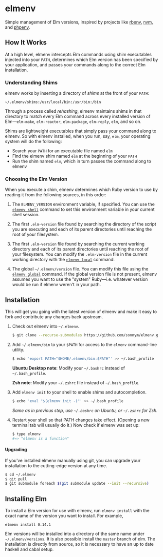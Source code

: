 # elmenv

Simple management of Elm versions, inspired by projects like
[rbenv](https://github.com/sstephenson/rbenv),
[nvm](https://github.com/creationix/nvm), and
[phpenv](https://github.com/phpenv/phpenv).

## How It Works

At a high level, elmenv intercepts Elm commands using shim
executables injected into your `PATH`, determines which Elm version
has been specified by your application, and passes your commands along
to the correct Elm installation.

### Understanding Shims

elmenv works by inserting a directory of _shims_ at the front of your
`PATH`:

    ~/.elmenv/shims:/usr/local/bin:/usr/bin:/bin

Through a process called _rehashing_, elmenv maintains shims in that
directory to match every Elm command across every installed version
of Elm—`elm-make`, `elm-reactor`, `elm-package`, `elm-reply`, `elm`,
and so on.

Shims are lightweight executables that simply pass your command along
to elmenv. So with elmenv installed, when you run, say, `elm`, your
operating system will do the following:

* Search your `PATH` for an executable file named `elm`
* Find the elmenv shim named `elm` at the beginning of your `PATH`
* Run the shim named `elm`, which in turn passes the command along to
  elmenv

### Choosing the Elm Version

When you execute a shim, elmenv determines which Ruby version to use by
reading it from the following sources, in this order:

1. The `ELMENV_VERSION` environment variable, if specified. You can use
   the [`elmenv shell`](#elmenv-shell) command to set this environment
   variable in your current shell session.

2. The first `.elm-version` file found by searching the directory of the
   script you are executing and each of its parent directories until reaching
   the root of your filesystem.

3. The first `.elm-version` file found by searching the current working
   directory and each of its parent directories until reaching the root of your
   filesystem. You can modify the `.elm-version` file in the current working
   directory with the [`elmenv local`](#elmenv-local) command.

4. The global `~/.elmenv/version` file. You can modify this file using
   the [`elmenv global`](#elmenv-global) command. If the global version
   file is not present, elmenv assumes you want to use the "system"
   Ruby—i.e. whatever version would be run if elmenv weren't in your
   path.

## Installation

This will get you going with the latest version of elmenv and make it
easy to fork and contribute any changes back upstream.

1. Check out elmenv into `~/.elmenv`.

    ~~~ sh
    $ git clone --recurse-submodules https://github.com/sonnym/elmenv.git ~/.elmenv
    ~~~

2. Add `~/.elmenv/bin` to your `$PATH` for access to the `elmenv`
   command-line utility.

    ~~~ sh
    $ echo 'export PATH="$HOME/.elmenv/bin:$PATH"' >> ~/.bash_profile
    ~~~

    **Ubuntu Desktop note**: Modify your `~/.bashrc` instead of `~/.bash_profile`.

    **Zsh note**: Modify your `~/.zshrc` file instead of `~/.bash_profile`.

3. Add `elmenv init` to your shell to enable shims and autocompletion.

    ~~~ sh
    $ echo 'eval "$(elmenv init -)"' >> ~/.bash_profile
    ~~~

    _Same as in previous step, use `~/.bashrc` on Ubuntu, or `~/.zshrc` for Zsh._

4. Restart your shell so that PATH changes take effect. (Opening a new
   terminal tab will usually do it.) Now check if elmenv was set up:

    ~~~ sh
    $ type elmenv
    #=> "elmenv is a function"
    ~~~

#### Upgrading

If you've installed elmenv manually using git, you can upgrade your
installation to the cutting-edge version at any time.

~~~ sh
$ cd ~/.elmenv
$ git pull
$ git submodule foreach $(git submodule update --init --recursive)
~~~

## Installing Elm

To install a Elm version for use with elmenv, run `elmenv install` with the
exact name of the version you want to install. For example,

    elmenv install 0.14.1

Elm versions will be installed into a directory of the same name under
`~/.elmenv/versions`. It is also possible install the `master` branch of
elm. The installation is directly from source, so it is necessary to have
an up to date haskell and cabal setup.
